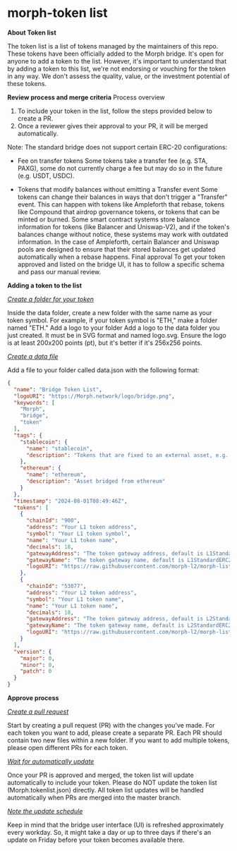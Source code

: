 




# morph-token list
 <b>About Token list</b>

The token list is a list of tokens managed by the maintainers of this repo. These tokens have been officially added to the Morph bridge. 
It's open for anyone to add a token to the list. However, it's important to understand that by adding a token to this list, we're not endorsing or vouching for the token in any way. We don't assess the quality, value, or the investment potential of these tokens.

<b>Review process and merge criteria</b>
Process overview
1. To include your token in the list, follow the steps provided below to create a PR.
2. Once a reviewer gives their approval to your PR, it will be merged automatically.


Note: The standard bridge does not support certain ERC-20 configurations: 
- Fee on transfer tokens
Some tokens take a transfer fee (e.g. STA, PAXG), some do not currently charge a fee but may do so in the future (e.g. USDT, USDC).

- Tokens that modify balances without emitting a Transfer event
Some tokens can change their balances in ways that don't trigger a "Transfer" event. This can happen with tokens like Ampleforth that rebase, tokens like Compound that airdrop governance tokens, or tokens that can be minted or burned.
Some smart contract systems store balance information for tokens (like Balancer and Uniswap-V2), and if the token's balances change without notice, these systems may work with outdated information.
In the case of Ampleforth, certain Balancer and Uniswap pools are designed to ensure that their stored balances get updated automatically when a rebase happens.
Final approval
To get your token approved and listed on the bridge UI, it has to follow a specific schema and pass our manual review.

<b>Adding a token to the list</b>

<u>*Create a folder for your token*</u>

Inside the data folder, create a new folder with the same name as your token symbol. For example, if your token symbol is "ETH," make a folder named "ETH."
Add a logo to your folder
Add a logo to the data folder you just created. It must be in SVG format and named logo.svg. Ensure the logo is at least 200x200 points (pt), but it's better if it's 256x256 points.

<u>*Create a data file*</u>

Add a file to your folder called data.json with the following format:
```json
{
  "name": "Bridge Token List",
  "logoURI": "https://Morph.network/logo/bridge.png",
  "keywords": [
    "Morph",
    "bridge",
    "token"
  ],
  "tags": {
    "stablecoin": {
      "name": "stablecoin",
      "description": "Tokens that are fixed to an external asset, e.g. the US dollar"
    },
    "ethereum": {
      "name": "ethereum",
      "description": "Asset bridged from ethereum"
    }
  },
  "timestamp": "2024-08-01T08:49:46Z",
  "tokens": [
    {
      "chainId": "900",
      "address": "Your L1 token address",
      "symbol": "Your L1 token symbol",
      "name": "Your L1 token name",
      "decimals": 18,
      "gatewayAddress": "The token gateway address, default is L1StandardERC20Gateway address",
      "gatewayName": "The token gateway name, default is L1StandardERC20Gateway",
      "logoURI": "https://raw.githubusercontent.com/morph-l2/morph-list/main/tokenIcons/Your_logo_name.svg"
    },
    {
      "chainId": "53077",
      "address": "Your L2 token address",
      "symbol": "Your L1 token name",
      "name": "Your L1 token name",
      "decimals": 18,
      "gatewayAddress": "The token gateway address, default is L2StandardERC20Gateway address",
      "gatewayName": "The token gateway name, default is L2StandardERC20Gateway",
      "logoURI": "https://raw.githubusercontent.com/morph-l2/morph-list/main/tokenIcons/Your_logo_name.svg"
    }
  ],
  "version": {
    "major": 0,
    "minor": 0,
    "patch": 0
  }
}
```

<b>Approve process</b>

<u>*Create a pull request*</u>

Start by creating a pull request (PR) with the changes you've made. For each token you want to add, please create a separate PR. Each PR should contain two new files within a new folder.  If you want to add multiple tokens, please open different PRs for each token.

<u>*Wait for  automatically update*</u>

Once your PR is approved and merged, the token list will update automatically to include your token. Please do NOT update the token list (Morph.tokenlist.json) directly. All token list updates will be handled automatically when PRs are merged into the master branch.  

<u>*Note the update schedule*</u>

Keep in mind that the bridge user interface (UI) is refreshed approximately every workday. So, it might take a day or up to three days if there's an update on Friday before your token becomes available there.
